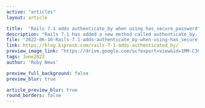 ```yaml
---
active: "articles"
layout: article

title:  "Rails 7.1 adds authenticate_by when using has_secure_password"
description: "Rails 7.1 has added a new method called authenticate_by. This method can be used along with has_secure_password and takes the same amount of time to authenticate a user regardless of whether the user is present in the database."
file: "2022-06-10-Rails-7.1-adds-authenticate_by-when-using-has_secure_password.md"
link: https://blog.kiprosh.com/rails-7-1-adds-authenticated_by/ 
preview_image_link: "https://drive.google.com/uc?export=view&id=1MM-C3GJkXfoNQFwq3IyqMnOiVzP7ydf6"
tags: June2022
author: 'Ruby News'

preview_full_background: false
preview_blur: true

article_preview_blur: true
round_borders: false
---
```

